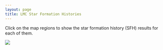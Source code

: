 ```yaml
---
layout: page
title: LMC Star Formation Histories
---
```


<!-- <script>
// var sidebarvar = document.getElementsByClassName("sidebar")
var contentvar = document.getElementsByClassName("content container")
console.log(contentvar);
</script> -->

<head>
    <title>SMASH LMC SFH Interactive Map</title>
</head>

Click on the map regions to show the star formation history (SFH) results for each of them.

<body>
    <style>
        #hess {
            display: none;
            position: absolute;
            width: 1000px;
            border: solid 5px black;
        };
    </style>
    <div id="container">
        <img id="map" src="../assets/sfh_lmc/html_parent_sfh.png"><br>
        <img id="hess" src="../assets/sfh_lmc/solution_1.png" width="1500" height="500" ><br>
        <div id="pixel"></div>
    </div>

<!-- <script>
// var sidebarvar = document.getElementsByClassName("sidebar")
var mapvar = document.getElementById("map")
console.log(mapvar);
</script> -->

<script>
    function get_lon_lat(screenX, screenY) {
        minX = 88;
        maxX = 791;
        minY = 20;
        maxY = 729;

        min_lon = 93.0;
        max_lon = 69.75;
        min_lat = -65.0;
        max_lat = -74.35;

        click_lon = min_lon + (screenX - minX)*(max_lon - min_lon)/(maxX - minX); 
        click_lat = min_lat + (screenY - minY)*(max_lat - min_lat)/(maxY - minY);
        return [click_lon, click_lat];

    };

    var click_centers = [
                            [86.19793923645537,   -71.15715194501864,  "../assets/sfh_lmc/solution_1.png"],
                            [86.25101499567377,   -70.82632639930044,  "../assets/sfh_lmc/solution_2.png"],
                            [84.75232468880438,   -71.05420330666217,  "../assets/sfh_lmc/solution_3.png"],
                            [84.82827589169337,   -70.74149093584512,  "../assets/sfh_lmc/solution_4.png"],
                            [87.84648950299007,   -71.0830663567615,  "../assets/sfh_lmc/solution_5.png"],
                            [87.9053637176595,   -70.70999121197154,  "../assets/sfh_lmc/solution_6.png"],
                            [89.94264375820094,   -70.91417202115262,  "../assets/sfh_lmc/solution_7.png"],
                            [86.49996285964365,   -70.52031786954626,  "../assets/sfh_lmc/solution_8.png"],
                            [85.13191865145632,   -70.46153330650881,  "../assets/sfh_lmc/solution_9.png"],
                            [87.92963431490301,   -70.35942222587322,  "../assets/sfh_lmc/solution_10.png"],
                            [83.63580040321243,   -70.53136884997672,  "../assets/sfh_lmc/solution_11.png"],
                            [89.67443834307767,   -70.42014998665151,  "../assets/sfh_lmc/solution_12.png"],
                            [91.54806245936338,   -70.49804811273201,  "../assets/sfh_lmc/solution_13.png"],
                            [86.50415728986977,   -70.21092696204542,  "../assets/sfh_lmc/solution_14.png"],
                            [88.79036373302269,   -70.03776846515969,  "../assets/sfh_lmc/solution_15.png"],
                            [87.18133972811437,   -69.95780531749054,  "../assets/sfh_lmc/solution_16.png"],
                            [88.39135923191523,   -69.6520128735945,  "../assets/sfh_lmc/solution_17.png"],
                            [85.0774212001396,   -70.17260625042339,  "../assets/sfh_lmc/solution_18.png"],
                            [90.95965329015758,   -69.9776283324874,  "../assets/sfh_lmc/solution_19.png"],
                            [90.40707521417315,   -69.5867724842455,  "../assets/sfh_lmc/solution_20.png"],
                            [85.65398019677772,   -69.8896586832609,  "../assets/sfh_lmc/solution_21.png"],
                            [84.05762144530472,   -69.91094901323105,  "../assets/sfh_lmc/solution_22.png"],
                            [86.5937590670065,   -69.63005192936073,  "../assets/sfh_lmc/solution_23.png"],
                            [84.98989854261796,   -69.59679494188424,  "../assets/sfh_lmc/solution_24.png"],
                            [83.52277271767687,   -70.22579562294396,  "../assets/sfh_lmc/solution_25.png"],
                            [82.16374951969655,   -70.42085072189177,  "../assets/sfh_lmc/solution_26.png"],
                            [82.42662920007675,   -69.95454056882582,  "../assets/sfh_lmc/solution_27.png"],
                            [83.46439732706843,   -69.6135739545002,  "../assets/sfh_lmc/solution_28.png"],
                            [87.08898712088325,   -69.32286609399159,  "../assets/sfh_lmc/solution_29.png"],
                            [88.64556563756057,   -69.16865993010192,  "../assets/sfh_lmc/solution_30.png"],
                            [85.59435563037992,   -69.29930471063119,  "../assets/sfh_lmc/solution_31.png"],
                            [86.59854705251755,   -69.00035904216394,  "../assets/sfh_lmc/solution_32.png"],
                            [83.39729992220533,   -70.83469296591518,  "../assets/sfh_lmc/solution_33.png"],
                            [81.97370958498078,   -69.63931083590057,  "../assets/sfh_lmc/solution_34.png"],
                            [83.98230719734438,   -69.29851258384413,  "../assets/sfh_lmc/solution_35.png"],
                            [82.3352729182854,   -69.32392839063854,  "../assets/sfh_lmc/solution_36.png"],
                            [81.3750049581373,   -70.17616279226448,  "../assets/sfh_lmc/solution_37.png"],
                            [80.5196355192248,   -70.45171590483477,  "../assets/sfh_lmc/solution_38.png"],
                            [83.43061602949513,   -71.12872571379908,  "../assets/sfh_lmc/solution_39.png"],
                            [81.99998781783701,   -70.74405105746382,  "../assets/sfh_lmc/solution_40.png"],
                            [80.62970766687725,   -70.75838501385331,  "../assets/sfh_lmc/solution_41.png"],
                            [80.74763790365459,   -69.41745965585059,  "../assets/sfh_lmc/solution_42.png"],
                            [80.7243788693573,   -69.84949406151502,  "../assets/sfh_lmc/solution_43.png"],
                            [79.78681956251555,   -70.11285751221452,  "../assets/sfh_lmc/solution_44.png"],
                            [84.74455321936874,   -68.96603661950255,  "../assets/sfh_lmc/solution_45.png"],
                            [88.02166280096776,   -68.80779196015001,  "../assets/sfh_lmc/solution_46.png"],
                            [85.89758470444514,   -68.72211939103441,  "../assets/sfh_lmc/solution_47.png"],
                            [83.14744517699292,   -68.99322081589608,  "../assets/sfh_lmc/solution_48.png"],
                            [81.71426744543096,   -69.03870340961804,  "../assets/sfh_lmc/solution_49.png"],
                            [79.64080295634623,   -69.61728338864356,  "../assets/sfh_lmc/solution_50.png"],
                            [80.33097447811075,   -69.12035557827396,  "../assets/sfh_lmc/solution_51.png"],
                            [79.07933899132705,   -70.37854046057554,  "../assets/sfh_lmc/solution_52.png"],
                            [81.97839333790395,   -71.04773949272854,  "../assets/sfh_lmc/solution_53.png"],
                            [82.32991281143656,   -71.35827042921937,  "../assets/sfh_lmc/solution_54.png"],
                            [78.64811166318931,   -69.88177025419668,  "../assets/sfh_lmc/solution_55.png"],
                            [83.70919449005098,   -68.702554900901,  "../assets/sfh_lmc/solution_56.png"],
                            [77.99491686187483,   -69.53451780635127,  "../assets/sfh_lmc/solution_57.png"],
                            [80.54399668597614,   -71.04762813009343,  "../assets/sfh_lmc/solution_58.png"],
                            [84.99491408482285,   -71.3677682030029,  "../assets/sfh_lmc/solution_59.png"],
                            [83.7241346656107,   -71.44268275240874,  "../assets/sfh_lmc/solution_60.png"],
                            [79.16228197295355,   -70.6945773145265,  "../assets/sfh_lmc/solution_61.png"],
                            [86.57935218770537,   -71.48321032753441,  "../assets/sfh_lmc/solution_62.png"],
                            [77.76930765170864,   -70.54529337260139,  "../assets/sfh_lmc/solution_63.png"],
                            [88.20722591156657,   -71.45552033737721,  "../assets/sfh_lmc/solution_64.png"],
                            [89.77282460286933,   -71.47375784064613,  "../assets/sfh_lmc/solution_65.png"],
                            [85.27514216036529,   -71.6969574026768,  "../assets/sfh_lmc/solution_66.png"],
                            [82.60887882763681,   -71.67702717179455,  "../assets/sfh_lmc/solution_67.png"],
                            [80.90179548123407,   -71.33904798346728,  "../assets/sfh_lmc/solution_68.png"],
                            [79.12880398445527,   -70.9989032964016,  "../assets/sfh_lmc/solution_69.png"],
                            [79.39371494580341,   -71.31689724265429,  "../assets/sfh_lmc/solution_70.png"],
                            [77.71048168022385,   -70.87542073087884,  "../assets/sfh_lmc/solution_71.png"],
                            [77.80719759643605,   -70.17821322632462,  "../assets/sfh_lmc/solution_72.png"],
                            [76.95132311857475,   -69.90218352496119,  "../assets/sfh_lmc/solution_73.png"],
                            [78.90458639078774,   -69.23179603869315,  "../assets/sfh_lmc/solution_74.png"],
                            [77.1172481556884,   -69.21884771529199,  "../assets/sfh_lmc/solution_75.png"],
                            [76.5140006603421,   -70.38641699940585,  "../assets/sfh_lmc/solution_76.png"],
                            [77.84062817283267,   -71.22131402130866,  "../assets/sfh_lmc/solution_77.png"],
                            [76.32753666124735,   -70.72177950492468,  "../assets/sfh_lmc/solution_78.png"],
                            [83.93709554061942,   -71.78806574933999,  "../assets/sfh_lmc/solution_79.png"],
                            [81.14940749193968,   -71.63824584254166,  "../assets/sfh_lmc/solution_80.png"],
                            [76.42575769089838,   -69.60050907421302,  "../assets/sfh_lmc/solution_81.png"],
                            [81.73854299484098,   -71.95138620839509,  "../assets/sfh_lmc/solution_82.png"],
                            [83.19935334729517,   -72.06648199325679,  "../assets/sfh_lmc/solution_83.png"],
                            [82.1553483424786,   -68.73504976293728,  "../assets/sfh_lmc/solution_84.png"],
                            [76.3600682297749,   -71.07849836179024,  "../assets/sfh_lmc/solution_85.png"],
                            [79.6207355785831,   -71.631093997419,  "../assets/sfh_lmc/solution_86.png"],
                            [80.13405175582831,   -71.95179145259897,  "../assets/sfh_lmc/solution_87.png"],
                            [75.72341547715314,   -70.11292389192215,  "../assets/sfh_lmc/solution_88.png"],
                            [74.9169521847353,   -70.4082398541081,  "../assets/sfh_lmc/solution_89.png"],
                            [80.28023304702563,   -68.81377873344084,  "../assets/sfh_lmc/solution_90.png"],
                            [74.82470202545976,   -70.72735449509392,  "../assets/sfh_lmc/solution_91.png"],
                            [81.03391032102168,   -68.57549359792237,  "../assets/sfh_lmc/solution_92.png"],
                            [82.80739400779433,   -68.44910908693909,  "../assets/sfh_lmc/solution_93.png"],
                            [78.922372402583,   -68.83289145585424,  "../assets/sfh_lmc/solution_94.png"],
                            [79.51780429438907,   -68.51513619982563,  "../assets/sfh_lmc/solution_95.png"],
                            [84.779024370549,   -68.51320539780187,  "../assets/sfh_lmc/solution_96.png"],
                            [86.5758216845692,   -68.40911042375515,  "../assets/sfh_lmc/solution_97.png"],
                            [88.17857958907658,   -68.42547398255454,  "../assets/sfh_lmc/solution_98.png"],
                            [89.52885434746682,   -68.61722687169743,  "../assets/sfh_lmc/solution_99.png"],
                            [88.57947399754407,   -68.05146062764906,  "../assets/sfh_lmc/solution_100.png"],
                            [77.3165635173735,   -68.88734944805287,  "../assets/sfh_lmc/solution_101.png"],
                            [75.71351651843257,   -68.99855758081668,  "../assets/sfh_lmc/solution_102.png"],
                            [75.60692745618806,   -69.3407439707967,  "../assets/sfh_lmc/solution_103.png"],
                            [81.56900436793546,   -68.29691590542954,  "../assets/sfh_lmc/solution_104.png"],
                            [83.96156428799185,   -68.26241684970724,  "../assets/sfh_lmc/solution_105.png"],
                            [75.13772242998006,   -69.809611954237,  "../assets/sfh_lmc/solution_106.png"],
                            [74.08615233291636,   -70.06712998768143,  "../assets/sfh_lmc/solution_107.png"],
                            [74.7605706035878,   -71.06290357235333,  "../assets/sfh_lmc/solution_108.png"],
                            [77.99735542124922,   -71.55732901131668,  "../assets/sfh_lmc/solution_109.png"],
                            [74.38753196815041,   -69.5369796876985,  "../assets/sfh_lmc/solution_110.png"],
                            [74.0961360902417,   -69.20138940293685,  "../assets/sfh_lmc/solution_111.png"],
                            [77.89911020891125,   -68.54543189569223,  "../assets/sfh_lmc/solution_112.png"],
                            [80.15122528347901,   -68.2466715472495,  "../assets/sfh_lmc/solution_113.png"],
                            [78.58348648789509,   -68.23975289689098,  "../assets/sfh_lmc/solution_114.png"],
                            [74.24844667566272,   -68.88098428354148,  "../assets/sfh_lmc/solution_115.png"],
                            [81.08640797943764,   -67.98334942780878,  "../assets/sfh_lmc/solution_116.png"],
                            [85.43448102470936,   -68.14636663643395,  "../assets/sfh_lmc/solution_117.png"],
                            [82.6793158437168,   -68.08809119297713,  "../assets/sfh_lmc/solution_118.png"],
                            [84.08275152752826,   -67.92618199367666,  "../assets/sfh_lmc/solution_119.png"],
                            [73.3214100708862,   -70.35855848005234,  "../assets/sfh_lmc/solution_120.png"],
                            [76.3507983829457,   -68.60762376605568,  "../assets/sfh_lmc/solution_121.png"],
                            [75.02782536977466,   -68.64625071577359,  "../assets/sfh_lmc/solution_122.png"],
                            [73.22900782449803,   -69.78422820843737,  "../assets/sfh_lmc/solution_123.png"],
                            [72.74581586806963,   -69.42824649678191,  "../assets/sfh_lmc/solution_124.png"],
                            [78.37455196799925,   -71.91356470151817,  "../assets/sfh_lmc/solution_125.png"],
                            [76.28468920424768,   -71.44076685372393,  "../assets/sfh_lmc/solution_126.png"],
                            [76.52124952657493,   -71.81895110079722,  "../assets/sfh_lmc/solution_127.png"],
                            [73.09892257310062,   -70.71152424144418,  "../assets/sfh_lmc/solution_128.png"],
                            [71.51571258756015,   -70.52253607063344,  "../assets/sfh_lmc/solution_129.png"],
                            [76.85560296629372,   -68.28469971629542,  "../assets/sfh_lmc/solution_130.png"],
                            [72.2905985140159,   -69.11930904589381,  "../assets/sfh_lmc/solution_131.png"],
                            [82.27897600977809,   -67.77428140340443,  "../assets/sfh_lmc/solution_132.png"],
                            [77.50505380378503,   -68.01208816944823,  "../assets/sfh_lmc/solution_133.png"],
                            [72.17547341451873,   -70.0921042616164,  "../assets/sfh_lmc/solution_134.png"],
                            [71.59404121038625,   -69.51025413227664,  "../assets/sfh_lmc/solution_135.png"],
                            [74.369826486185,   -71.43042930473484,  "../assets/sfh_lmc/solution_136.png"],
                            [74.71323310878911,   -71.83493128420936,  "../assets/sfh_lmc/solution_137.png"],
                            [73.10683633877764,   -71.13450095224624,  "../assets/sfh_lmc/solution_138.png"],
                            [71.82830587062986,   -71.0341619746885,  "../assets/sfh_lmc/solution_139.png"],
                            [81.01840746117597,   -72.28627889077289,  "../assets/sfh_lmc/solution_140.png"],
                            [79.45791796170944,   -67.95454344606888,  "../assets/sfh_lmc/solution_141.png"],
                            [72.84851593246064,   -68.78149461245478,  "../assets/sfh_lmc/solution_142.png"],
                            [71.01040408085832,   -68.9785069025343,  "../assets/sfh_lmc/solution_143.png"],
                            [75.3261844808072,   -68.28843473238332,  "../assets/sfh_lmc/solution_144.png"],
                            [80.3916543417766,   -67.69384047344606,  "../assets/sfh_lmc/solution_145.png"],
                            [73.92758133719258,   -68.40680043657088,  "../assets/sfh_lmc/solution_146.png"],
                            [72.43032455973986,   -68.49145019149756,  "../assets/sfh_lmc/solution_147.png"],
                            [85.72417549051484,   -67.7997195989743,  "../assets/sfh_lmc/solution_148.png"],
                            [78.33216616843048,   -67.78091050095551,  "../assets/sfh_lmc/solution_149.png"],
                            [87.02482995339716,   -67.95885032527585,  "../assets/sfh_lmc/solution_150.png"],
                            [83.685021864316,   -67.62995829460638,  "../assets/sfh_lmc/solution_151.png"],
                            [75.94397676345669,   -67.996911406982,  "../assets/sfh_lmc/solution_152.png"],
                            [76.73424340664546,   -67.72750277607335,  "../assets/sfh_lmc/solution_153.png"],
                            [81.47259507448285,   -67.49520789391349,  "../assets/sfh_lmc/solution_154.png"],
                            [70.79949605294574,   -68.64956706042133,  "../assets/sfh_lmc/solution_155.png"],
                            [73.02352333925033,   -71.7808012210565,  "../assets/sfh_lmc/solution_156.png"],
                            [79.0536216782919,   -72.285146986298,  "../assets/sfh_lmc/solution_157.png"],
                            [76.99464811284314,   -72.21397941352504,  "../assets/sfh_lmc/solution_158.png"],
                            [82.7200279272118,   -72.4054701620757,  "../assets/sfh_lmc/solution_159.png"],
                            [74.9310312433156,   -72.23792748951412,  "../assets/sfh_lmc/solution_160.png"],
                            [86.95647571929285,   -71.84810154110987,  "../assets/sfh_lmc/solution_161.png"],
                            [85.18256253898791,   -72.0511097035588,  "../assets/sfh_lmc/solution_162.png"],
                            [88.71115317976253,   -71.93627603638552,  "../assets/sfh_lmc/solution_163.png"],
                            [86.87861784395913,   -72.35007477351418,  "../assets/sfh_lmc/solution_164.png"],
                            [84.5471441950247,   -72.3933365250849,  "../assets/sfh_lmc/solution_165.png"],
                            [81.29691913987735,   -72.70212793415644,  "../assets/sfh_lmc/solution_166.png"],
                            [89.07899851857033,   -72.30424943853984,  "../assets/sfh_lmc/solution_167.png"],
                            [79.34108965492342,   -72.668270260901,  "../assets/sfh_lmc/solution_168.png"],
                            [77.20163306041286,   -72.62950003419112,  "../assets/sfh_lmc/solution_169.png"],
                            [75.12197557484646,   -72.69116000636902,  "../assets/sfh_lmc/solution_170.png"],
                            [72.4680607713136,   -72.25374736483727,  "../assets/sfh_lmc/solution_171.png"],
                            [74.05039098895897,   -68.060930781384,  "../assets/sfh_lmc/solution_172.png"],
                            [74.77543120453296,   -67.82704539559408,  "../assets/sfh_lmc/solution_173.png"],
                            [79.13102020926823,   -67.52571756948909,  "../assets/sfh_lmc/solution_174.png"],
                            [80.19941419571714,   -67.2954299407898,  "../assets/sfh_lmc/solution_175.png"],
                            [77.59280001931772,   -67.47631706588777,  "../assets/sfh_lmc/solution_176.png"],
                            [72.71469050732851,   -68.15708389229202,  "../assets/sfh_lmc/solution_177.png"],
                            [85.17821134114575,   -67.49922819458868,  "../assets/sfh_lmc/solution_178.png"],
                            [82.81268252018752,   -67.33415701653335,  "../assets/sfh_lmc/solution_179.png"],
                            [75.47880642746519,   -67.56969927490232,  "../assets/sfh_lmc/solution_180.png"],
                            [81.58896138007759,   -67.11875384072873,  "../assets/sfh_lmc/solution_181.png"],
                            [78.56499972066695,   -67.2139833663391,  "../assets/sfh_lmc/solution_182.png"],
                            [71.55989601753389,   -68.12545434168224,  "../assets/sfh_lmc/solution_183.png"],
                            [73.67932028750232,   -67.6234677423916,  "../assets/sfh_lmc/solution_184.png"],
                            [87.24198871951799,   -67.52826123411693,  "../assets/sfh_lmc/solution_185.png"],
                            [76.33648155967047,   -67.31980288947527,  "../assets/sfh_lmc/solution_186.png"],
                            [86.02045877184122,   -67.20154810330452,  "../assets/sfh_lmc/solution_187.png"],
                            [84.23240138878745,   -67.19859730795619,  "../assets/sfh_lmc/solution_188.png"],
                            [85.04389978262685,   -66.85884788952221,  "../assets/sfh_lmc/solution_189.png"],
                            [74.81086587534185,   -67.27395668009426,  "../assets/sfh_lmc/solution_190.png"],
                            [80.01643428826208,   -66.94598066239902,  "../assets/sfh_lmc/solution_191.png"],
                            [81.41045294150166,   -66.77855500849532,  "../assets/sfh_lmc/solution_192.png"],
                            [73.66109387739851,   -67.25430686245552,  "../assets/sfh_lmc/solution_193.png"],
                            [77.18196083879994,   -67.06548850793344,  "../assets/sfh_lmc/solution_194.png"],
                            [75.6230793829826,   -67.00675502427285,  "../assets/sfh_lmc/solution_195.png"],
                            [83.04732830763561,   -66.94241777724346,  "../assets/sfh_lmc/solution_196.png"],
                            [83.71247816669081,   -66.61930862714338,  "../assets/sfh_lmc/solution_197.png"],
                            [78.47214856790619,   -66.84843801622787,  "../assets/sfh_lmc/solution_198.png"],
                            [74.61795855166118,   -66.81169078653869,  "../assets/sfh_lmc/solution_199.png"],
                            [76.54873153970982,   -66.73841278024176,  "../assets/sfh_lmc/solution_200.png"],
                            [77.85601883827546,   -66.53136853582221,  "../assets/sfh_lmc/solution_201.png"],
                            [87.25588438473834,   -66.99674479268909,  "../assets/sfh_lmc/solution_202.png"],
                            [82.30932411943658,   -66.50606639973044,  "../assets/sfh_lmc/solution_203.png"],
                            [86.70043758165427,   -66.61672827443691,  "../assets/sfh_lmc/solution_204.png"],
                            [72.9283929644385,   -72.61626166850158,  "../assets/sfh_lmc/solution_205.png"],
                            [83.46213275082445,   -72.80892306988795,  "../assets/sfh_lmc/solution_206.png"],
                            [79.74342793096781,   -66.59722712696795,  "../assets/sfh_lmc/solution_207.png"],
                            [80.82016334961007,   -66.3569986290216,  "../assets/sfh_lmc/solution_208.png"],
                            [85.86486770224305,   -72.78043936539137,  "../assets/sfh_lmc/solution_209.png"],
                            [86.90674954502262,   -73.268091664179,  "../assets/sfh_lmc/solution_210.png"],
                            [78.95382647045072,   -66.26398170963182,  "../assets/sfh_lmc/solution_211.png"],
                            [85.09971499350998,   -66.46991584760325,  "../assets/sfh_lmc/solution_212.png"],
                            [76.33512469953723,   -66.36927793902053,  "../assets/sfh_lmc/solution_213.png"],
                            [86.29480282345634,   -66.18347378464861,  "../assets/sfh_lmc/solution_214.png"],
                            [84.54542274033936,   -66.19321943994004,  "../assets/sfh_lmc/solution_215.png"],
                            [77.51397723326622,   -66.09668860479009,  "../assets/sfh_lmc/solution_216.png"],
                            [82.63516803589341,   -66.15017632667266,  "../assets/sfh_lmc/solution_217.png"],
                            [76.2271745713442,   -65.95730824348598,  "../assets/sfh_lmc/solution_218.png"],
                            [80.32043521388017,   -65.98029576930446,  "../assets/sfh_lmc/solution_219.png"],
                            [81.94897634471342,   -65.81724436869807,  "../assets/sfh_lmc/solution_220.png"],
                            [78.65052944044487,   -65.85257276295151,  "../assets/sfh_lmc/solution_221.png"],
                            [78.21655097601624,   -73.06856317553239,  "../assets/sfh_lmc/solution_222.png"],
                            [80.49927015129767,   -73.12666733497127,  "../assets/sfh_lmc/solution_223.png"],
                            [82.74884022991814,   -73.197102705759,  "../assets/sfh_lmc/solution_224.png"],
                            [73.62018525532957,   -73.04580429778913,  "../assets/sfh_lmc/solution_225.png"],
                            [78.8156357564755,   -73.53267295136337,  "../assets/sfh_lmc/solution_226.png"],
                            [81.84840751957678,   -73.64627183718557,  "../assets/sfh_lmc/solution_227.png"],
                            [76.22621426325912,   -73.13877269330125,  "../assets/sfh_lmc/solution_228.png"],
                            [84.85317934624577,   -73.44962039397564,  "../assets/sfh_lmc/solution_229.png"],
                            [79.0214438596179,   -65.49871528753171,  "../assets/sfh_lmc/solution_230.png"],
                            [77.32903410457571,   -65.54348276315935,  "../assets/sfh_lmc/solution_231.png"],
                            [84.85667159559746,   -73.92752505339423,  "../assets/sfh_lmc/solution_232.png"] ];

    document.getElementById("map").addEventListener("click", function (event) {
        var contentvar = document.getElementById("map")
        var rect = contentvar.getBoundingClientRect()
        // [0].children[0]
        // console.log(contentvar.clientX);
        // console.log(contentvar.pageX);
        click_lonlat = get_lon_lat(event.clientX-rect.left, event.clientY-rect.top);
        x = event.clientX-rect.left
        y = event.clientY-rect.top
  
        out_str = x + " " + y + " " + click_lonlat[0] + " " + click_lonlat[1];
        // out_str = event.pageX-contentvar.offsetLeft + " " + event.pageY-contentvar.offsetTop + " " + click_lonlat[0] + " " + click_lonlat[1];
        document.getElementById("pixel").innerHTML = out_str;
        // out_str = event.clientX + " " + event.clientY + " " + click_lonlat[0] + " " + click_lonlat[1];
        // document.getElementById("pixel").innerHTML = out_str;
        // console.log()

        cmd = document.getElementById("hess")
        for(var i=0; i<click_centers.length; i++) {
            target_lon = click_centers[i][0];
            target_lat = click_centers[i][1];
            target_img = click_centers[i][2];
            dist = Math.pow(click_lonlat[0] - target_lon,2) +
                Math.pow(click_lonlat[1] - target_lat,2);
            if(dist < 0.3) {

                cmd.style.display = "block";
                if(event.pageX >  20000) {
                    cmd.style.left = 40;
                } else {
                    cmd.style.left = 800;
                };
                // cmd.style.left = 1000;
                cmd.style.top = 20;
                cmd.src = target_img;
                return;
            }
        };
        // Didn't find one.
        cmd.style.display = "none";

    });
</script>
</body>

